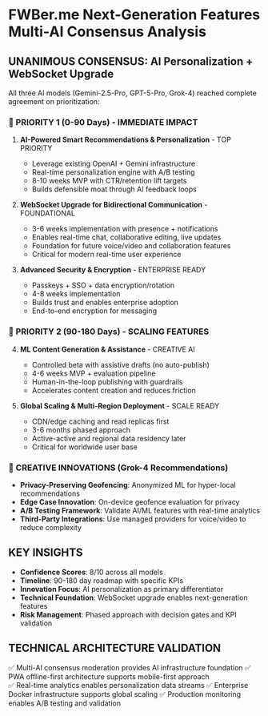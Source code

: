 # FWBer.me Next-Generation Features Multi-AI Consensus Analysis

## UNANIMOUS CONSENSUS: AI Personalization + WebSocket Upgrade

All three AI models (Gemini-2.5-Pro, GPT-5-Pro, Grok-4) reached complete agreement on prioritization:

### 🎯 PRIORITY 1 (0-90 Days) - IMMEDIATE IMPACT
1. **AI-Powered Smart Recommendations & Personalization** - TOP PRIORITY
   - Leverage existing OpenAI + Gemini infrastructure
   - Real-time personalization engine with A/B testing
   - 8-10 weeks MVP with CTR/retention lift targets
   - Builds defensible moat through AI feedback loops

2. **WebSocket Upgrade for Bidirectional Communication** - FOUNDATIONAL
   - 3-6 weeks implementation with presence + notifications
   - Enables real-time chat, collaborative editing, live updates
   - Foundation for future voice/video and collaboration features
   - Critical for modern real-time user experience

3. **Advanced Security & Encryption** - ENTERPRISE READY
   - Passkeys + SSO + data encryption/rotation
   - 4-8 weeks implementation
   - Builds trust and enables enterprise adoption
   - End-to-end encryption for messaging

### 🚀 PRIORITY 2 (90-180 Days) - SCALING FEATURES
4. **ML Content Generation & Assistance** - CREATIVE AI
   - Controlled beta with assistive drafts (no auto-publish)
   - 4-6 weeks MVP + evaluation pipeline
   - Human-in-the-loop publishing with guardrails
   - Accelerates content creation and reduces friction

5. **Global Scaling & Multi-Region Deployment** - SCALE READY
   - CDN/edge caching and read replicas first
   - 3-6 months phased approach
   - Active-active and regional data residency later
   - Critical for worldwide user base

### 🎨 CREATIVE INNOVATIONS (Grok-4 Recommendations)
- **Privacy-Preserving Geofencing**: Anonymized ML for hyper-local recommendations
- **Edge Case Innovation**: On-device geofence evaluation for privacy
- **A/B Testing Framework**: Validate AI/ML features with real-time analytics
- **Third-Party Integrations**: Use managed providers for voice/video to reduce complexity

## KEY INSIGHTS
- **Confidence Scores**: 8/10 across all models
- **Timeline**: 90-180 day roadmap with specific KPIs
- **Innovation Focus**: AI personalization as primary differentiator
- **Technical Foundation**: WebSocket upgrade enables next-generation features
- **Risk Management**: Phased approach with decision gates and KPI validation

## TECHNICAL ARCHITECTURE VALIDATION
✅ Multi-AI consensus moderation provides AI infrastructure foundation
✅ PWA offline-first architecture supports mobile-first approach  
✅ Real-time analytics enables personalization data streams
✅ Enterprise Docker infrastructure supports global scaling
✅ Production monitoring enables A/B testing and validation